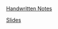 [Handwritten Notes](https://drive.google.com/file/d/1onLkPV9zr6HUHEVtgLzxRJCL4tzpY5ux/view)

[Slides](https://drive.google.com/file/d/1IVwpP0Wef_Ek_zTT9taJG594eHkGHEl7/view)
